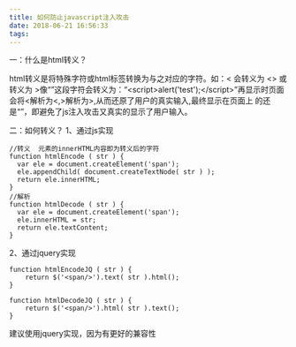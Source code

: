 ```yaml
---
title: 如何防止javascript注入攻击
date: 2018-06-21 16:56:33
tags:
---
```

一：什么是html转义？

html转义是将特殊字符或html标签转换为与之对应的字符。如：< 会转义为 &lt;> 或转义为 &gt;像“<script>alert('test');</script>”这段字符会转义为：“&lt;script&gt;alert('test');&lt;/script&gt;”再显示时页面会将&lt;解析为<,&gt;解析为>,从而还原了用户的真实输入,最终显示在页面上 的还是“<script>alert('test');</script>”，即避免了js注入攻击又真实的显示了用户输入。


二：如何转义？
1、通过js实现
```
//转义  元素的innerHTML内容即为转义后的字符  
function htmlEncode ( str ) {  
  var ele = document.createElement('span');  
  ele.appendChild( document.createTextNode( str ) );  
  return ele.innerHTML;  
}  
//解析   
function htmlDecode ( str ) {  
  var ele = document.createElement('span');  
  ele.innerHTML = str;  
  return ele.textContent;  
} 
```

2、通过jquery实现
```
function htmlEncodeJQ ( str ) {  
    return $('<span/>').text( str ).html();  
}  
  
function htmlDecodeJQ ( str ) {  
    return $('<span/>').html( str ).text();  
} 
```
建议使用jquery实现，因为有更好的兼容性


